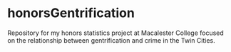# honorsGentrification
Repository for my honors statistics project at Macalester College focused on the relationship between gentrification and crime in the Twin Cities.
